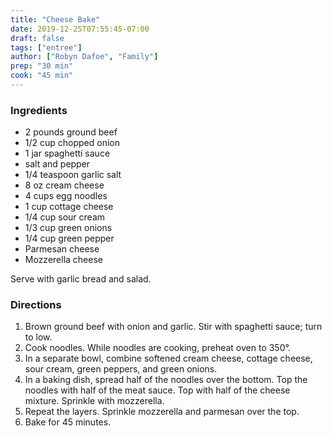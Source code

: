 ```yaml
---
title: "Cheese Bake"
date: 2019-12-25T07:55:45-07:00
draft: false
tags: ["entree"]
author: ["Robyn Dafoe", "Family"]
prep: "30 min"
cook: "45 min"
---
```


### Ingredients
- 2 pounds ground beef
- 1/2 cup chopped onion
- 1 jar spaghetti sauce
- salt and pepper
- 1/4 teaspoon garlic salt
- 8 oz cream cheese
- 4 cups egg noodles
- 1 cup cottage cheese
- 1/4 cup sour cream
- 1/3 cup green onions
- 1/4 cup green pepper
- Parmesan cheese
- Mozzerella cheese

Serve with garlic bread and salad. 
### Directions
1. Brown ground beef with onion and garlic. Stir with spaghetti sauce; turn to low. 
1. Cook noodles. While noodles are cooking, preheat oven to 350°. 
1. In a separate bowl, combine softened cream cheese, cottage cheese, sour cream, green peppers, and green onions. 
1. In a baking dish, spread half of the noodles over the bottom. Top the noodles with half of the meat sauce. Top with half of the cheese mixture. Sprinkle with mozzerella. 
1. Repeat the layers. Sprinkle mozzerella and parmesan over the top. 
1. Bake for 45 minutes. 
